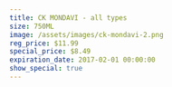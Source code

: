 ```yaml
---
title: CK MONDAVI - all types
size: 750ML
image: /assets/images/ck-mondavi-2.png
reg_price: $11.99
special_price: $8.49
expiration_date: 2017-02-01 00:00:00
show_special: true
---
```



